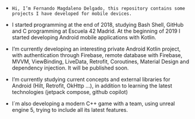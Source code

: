 -     Hi, I’m Fernando Magdaleno Delgado, this repository contains some projects I have developed for mobile devices.
 
-   I started programming at the end of 2018, studying Bash Shell, GitHub and C programming at Escuela 42 Madrid. At the beginning of 2019 I started developing Android mobile applications with Kotlin.
 
-   I’m currently developing an interesting private Android Kotlin project, with authentication through Firebase, remote database with Firebase, MVVM, ViewBinding, LiveData, Retrofit, Coroutines, Material Design and dependency injection. It will be published soon.

-   I’m currently studying current concepts and external libraries for Android (Hilt, Retrofit, OkHttp ...), in addition to learning the latest technologies (jetpack compose, github copilot)

- I´m also developing a modern C++ game with a team, using unreal engine 5, trying to include all its latest features.
